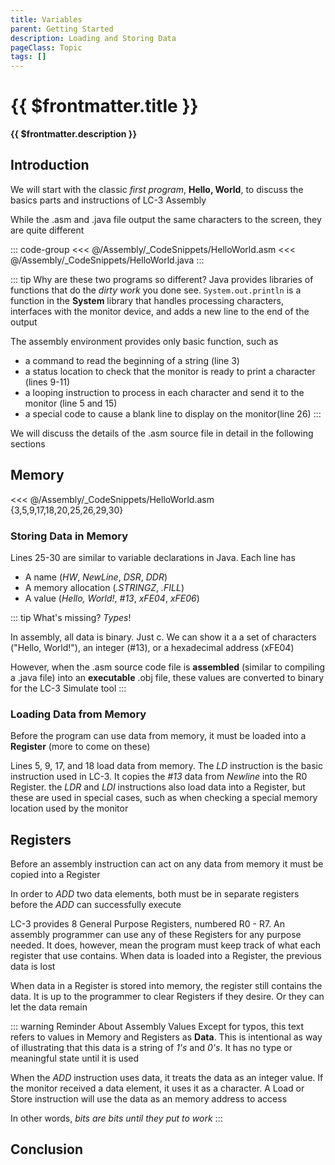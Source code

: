 ```yaml
---
title: Variables
parent: Getting Started
description: Loading and Storing Data
pageClass: Topic
tags: []
---
```


# {{ $frontmatter.title }}
**{{ $frontmatter.description }}**

## Introduction

We will start with the classic *first program*, **Hello, World**, to discuss the basics parts and instructions of LC-3 Assembly

While the .asm and .java file output the same characters to the screen, they are quite different

::: code-group
<<< @/Assembly/_CodeSnippets/HelloWorld.asm
<<< @/Assembly/_CodeSnippets/HelloWorld.java
:::

::: tip Why are these two programs so different?
Java provides libraries of functions that do the *dirty work* you done see. ```System.out.println``` is a function in the **System** library that handles processing characters, interfaces with the monitor device, and adds a new line to the end of the output

The assembly environment provides only basic function, such as 
  - a command to read the beginning of a string (line 3)
  - a status location to check that the monitor is ready to print a character (lines 9-11)
  - a looping instruction to process in each character and send it to the monitor (line 5 and 15)
  - a special code to cause a blank line to display on the monitor(line 26)
:::

We will discuss the details of the .asm source file in detail in the following sections

## Memory

<<< @/Assembly/_CodeSnippets/HelloWorld.asm {3,5,9,17,18,20,25,26,29,30}

### Storing Data in Memory
Lines 25-30 are similar to variable declarations in Java. Each line has
- A name (*HW*, *NewLine*, *DSR*, *DDR*)
- A memory allocation (*.STRINGZ*, *.FILL*)
- A value (*Hello, World!*, *#13*, *xFE04*, *xFE06*)

::: tip What's missing?
*Types*! 

In assembly, all data is binary. Just c. We can show it a a set of characters ("Hello, World!"), an integer (#13), or a hexadecimal address (xFE04)

However, when the .asm source code file is **assembled** (similar to compiling a .java file) into an **executable** .obj file, these values are converted to binary for the LC-3 Simulate tool
:::

### Loading Data from Memory
Before the program can use data from memory, it must be loaded into a **Register** (more to come on these)

Lines 5, 9, 17, and 18 load data from memory. The *LD* instruction is the basic instruction used in LC-3. It copies the *#13* data from *Newline* into the R0 Register.  the *LDR* and *LDI* instructions also load data into a Register, but these are used in special cases, such as when checking a special memory location used by the monitor

## Registers
Before an assembly instruction can act on any data from memory it must be copied into a Register

In order to *ADD* two data elements, both must be in separate registers before the *ADD* can successfully execute

LC-3 provides 8 General Purpose Registers, numbered R0 - R7. An assembly programmer can use any of these Registers for any purpose needed. It does, however, mean the program must keep track of what each register that use contains. When data is loaded into a Register, the previous data is lost

When data in a Register is stored into memory, the register still contains the data. It is up to the programmer to clear Registers if they desire. Or they can let the data remain

::: warning Reminder About Assembly Values
Except for typos, this text refers to values in Memory and Registers as **Data**. This is intentional as way of illustrating that this data is a string of *1's* and *0's*. It has no type or meaningful state until it is used

When the *ADD* instruction uses data, it treats the data as an integer value. If the monitor received a data element, it uses it as a character. A Load or Store instruction will use the data as an memory address to access

In other words, *bits are bits until they put to work*
:::


## Conclusion